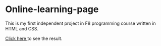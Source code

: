 # Online-learning-page
<p>This is my first independent project in F8 programming course written in HTML and CSS.</p>
<p><a href="https://truongletrule.github.io/Online-learning-page/" target="_blank">Click here </a> to see the result.</p>
